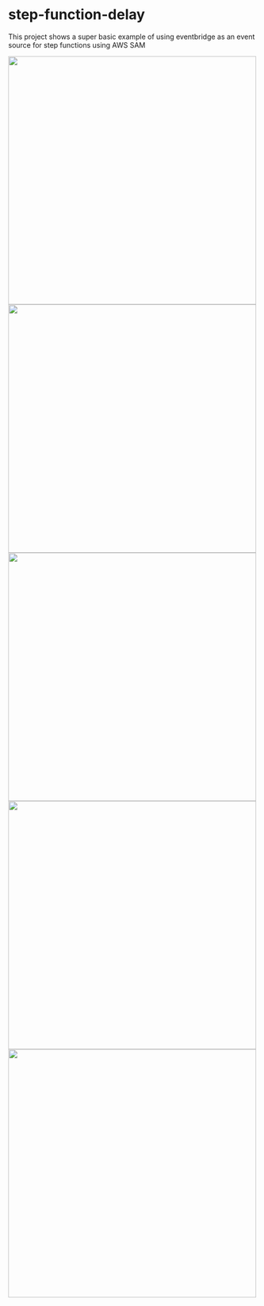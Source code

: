 # step-function-delay

This project shows a super basic example of using eventbridge as an event source for step functions using AWS SAM

<img src="https://user-images.githubusercontent.com/5383225/188024417-817da608-ddaa-4b7c-ade8-df8b8c861242.png" width="500">

<img src="https://user-images.githubusercontent.com/5383225/188024449-15091643-d03b-4a16-907e-8f4c3e8ba328.png" width="500">

<img src="https://user-images.githubusercontent.com/5383225/188024454-e7985785-c8a9-4385-a4e8-333b9d782062.png" width="500">

<img src="https://user-images.githubusercontent.com/5383225/188024459-4b8eaac8-d8e7-437f-98fe-f6c26b2b89e9.png" width="500">

<img src="https://user-images.githubusercontent.com/5383225/188024462-b8554df4-994b-4039-8fc1-94526e6eb854.png" width="500">
